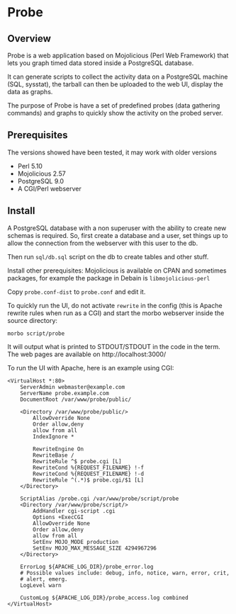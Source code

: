 Probe
=====

Overview
--------

Probe is a web application based on Mojolicious (Perl Web Framework)
that lets you graph timed data stored inside a PostgreSQL database.

It can generate scripts to collect the activity data on a PostgreSQL
machine (SQL, sysstat), the tarball can then be uploaded to the web
UI, display the data as graphs.

The purpose of Probe is have a set of predefined probes (data
gathering commands) and graphs to quickly show the activity on the
probed server.

Prerequisites
-------------

The versions showed have been tested, it may work with older versions

* Perl 5.10
* Mojolicious 2.57
* PostgreSQL 9.0
* A CGI/Perl webserver

Install
-------

A PostgreSQL database with a non superuser with the ability to create
new schemas is required. So, first create a database and a user, set
things up to allow the connection from the webserver with this user to
the db.

Then run `sql/db.sql` script on the db to create tables and other
stuff.

Install other prerequisites: Mojolicious is available on CPAN and
sometimes packages, for example the package in Debain is
`libmojolicious-perl`

Copy `probe.conf-dist` to `probe.conf` and edit it.

To quickly run the UI, do not activate `rewrite` in the config (this
is Apache rewrite rules when run as a CGI) and start the morbo
webserver inside the source directory:

	morbo script/probe

It will output what is printed to STDOUT/STDOUT in the code in the
term. The web pages are available on http://localhost:3000/

To run the UI with Apache, here is an example using CGI:

	<VirtualHost *:80>
		ServerAdmin webmaster@example.com
		ServerName probe.example.com
		DocumentRoot /var/www/probe/public/
	
		<Directory /var/www/probe/public/>
			AllowOverride None
			Order allow,deny
			allow from all
			IndexIgnore *
	
			RewriteEngine On
			RewriteBase /
			RewriteRule ^$ probe.cgi [L]
			RewriteCond %{REQUEST_FILENAME} !-f
			RewriteCond %{REQUEST_FILENAME} !-d
			RewriteRule ^(.*)$ probe.cgi/$1 [L]
		</Directory>
	
		ScriptAlias /probe.cgi /var/www/probe/script/probe
		<Directory /var/www/probe/script/>
			AddHandler cgi-script .cgi
			Options +ExecCGI
			AllowOverride None
			Order allow,deny
			allow from all
			SetEnv MOJO_MODE production
			SetEnv MOJO_MAX_MESSAGE_SIZE 4294967296
		</Directory>
	
		ErrorLog ${APACHE_LOG_DIR}/probe_error.log
		# Possible values include: debug, info, notice, warn, error, crit,
		# alert, emerg.
		LogLevel warn
	
		CustomLog ${APACHE_LOG_DIR}/probe_access.log combined
	</VirtualHost>


